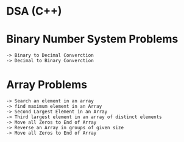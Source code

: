 # DSA (C++)


# Binary Number System Problems
    -> Binary to Decimal Converction 
    -> Decimal to Binary Converction
# Array Problems
    -> Search an element in an array
    -> find maximum element in an Array
    -> Second Largest Element in an Array
    -> Third largest element in an array of distinct elements
    -> Move all Zeros to End of Array
    -> Reverse an Array in groups of given size
    -> Move all Zeros to End of Array